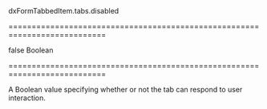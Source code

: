 <!--id-->dxFormTabbedItem.tabs.disabled<!--/id-->
===========================================================================
<!--default-->false<!--/default-->
<!--type-->Boolean<!--/type-->
===========================================================================

<!--shortDescription-->
A Boolean value specifying whether or not the tab can respond to user interaction. 
<!--/shortDescription-->

<!--fullDescription-->

<!--/fullDescription-->